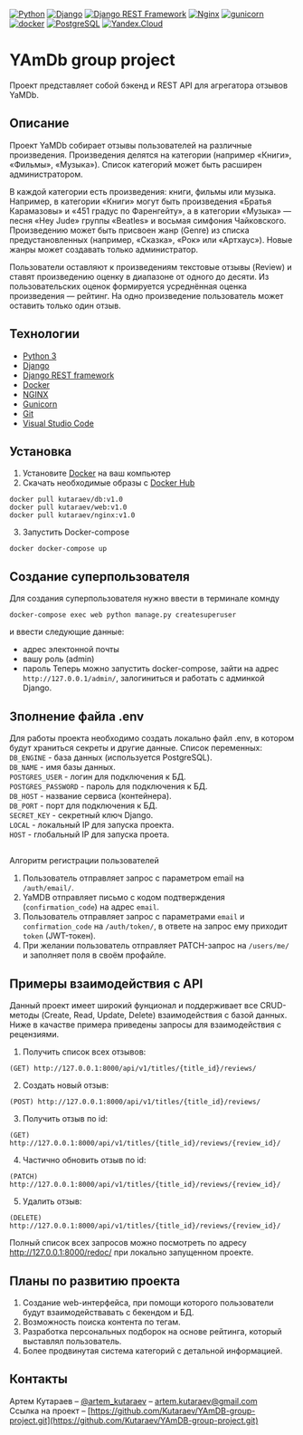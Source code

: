 [![Python](https://img.shields.io/badge/-Python-464646?style=flat-square&logo=Python)](https://www.python.org/)
[![Django](https://img.shields.io/badge/-Django-464646?style=flat-square&logo=Django)](https://www.djangoproject.com/)
[![Django REST Framework](https://img.shields.io/badge/-Django%20REST%20Framework-464646?style=flat-square&logo=Django%20REST%20Framework)](https://www.django-rest-framework.org/)
[![Nginx](https://img.shields.io/badge/-NGINX-464646?style=flat-square&logo=NGINX)](https://nginx.org/ru/)
[![gunicorn](https://img.shields.io/badge/-gunicorn-464646?style=flat-square&logo=gunicorn)](https://gunicorn.org/)
[![docker](https://img.shields.io/badge/-Docker-464646?style=flat-square&logo=docker)](https://www.docker.com/)
[![PostgreSQL](https://img.shields.io/badge/-PostgreSQL-464646?style=flat-square&logo=PostgreSQL)](https://www.postgresql.org/)
[![Yandex.Cloud](https://img.shields.io/badge/-Yandex.Cloud-464646?style=flat-square&logo=Yandex.Cloud)](https://cloud.yandex.ru/)

# YAmDb group project
Проект представляет собой бэкенд и REST API для агрегатора отзывов YaMDb.

## Описание
Проект YaMDb собирает отзывы пользователей на различные произведения. Произведения делятся на категории (например «Книги», «Фильмы», «Музыка»). Список категорий может быть расширен администратором.  

В каждой категории есть произведения: книги, фильмы или музыка. Например, в категории «Книги» могут быть произведения «Братья Карамазовы» и «451 градус по Фаренгейту», а в категории «Музыка» — песня «Hey Jude» группы «Beatles» и восьмая симфония Чайковского.
Произведению может быть присвоен жанр (Genre) из списка предустановленных (например, «Сказка», «Рок» или «Артхаус»). Новые жанры может создавать только администратор.  

Пользователи оставляют к произведениям текстовые отзывы (Review) и ставят произведению оценку в диапазоне от одного до десяти. Из пользовательских оценок формируется усреднённая оценка произведения — рейтинг. На одно произведение пользователь может оставить только один отзыв.  

## Технологии
- [Python 3](https://www.python.org/downloads/)
- [Django](https://www.djangoproject.com/)
- [Django REST framework](https://www.django-rest-framework.org/)
- [Docker](https://www.docker.com/)
- [NGINX](https://nginx.org/)
- [Gunicorn](https://gunicorn.org/)
- [Git](https://github.com/)
- [Visual Studio Code](https://code.visualstudio.com/Download)

## Установка

1. Установите [Docker](https://www.docker.com/) на ваш компьютер  
2. Скачать необходимые образы с [Docker Hub](https://hub.docker.com/)
 ```
docker pull kutaraev/db:v1.0
docker pull kutaraev/web:v1.0
docker pull kutaraev/nginx:v1.0
```
3. Запустить Docker-compose
 ```
docker docker-compose up
```

## Создание суперпользователя
Для создания суперпользователя нужно ввести в терминале комнду
```
docker-compose exec web python manage.py createsuperuser
```
и ввести следующие данные:
- адрес электонной почты
- вашу роль (admin)
- пароль
Теперь можно запустить docker-compose, зайти на адрес `http://127.0.0.1/admin/`, залогиниться и работать с админкой Django.

## Зполнение файла .env
Для работы проекта необходимо создать локально файл .env,
в котором будут храниться секреты и другие данные.
Список переменных:  
`DB_ENGINE` - база данных (используется PostgreSQL).  
`DB_NAME` - имя базы данных.  
`POSTGRES_USER` - логин для подключения к БД.  
`POSTGRES_PASSWORD` - пароль для подключения к БД.  
`DB_HOST` - название сервиса (контейнера).  
`DB_PORT` - порт для подключения к БД.  
`SECRET_KEY` - секретный ключ Django.  
`LOCAL` - локальный IP для запуска проекта.  
`HOST` - глобальный IP для запуска проета.  

##
Алгоритм регистрации пользователей

1. Пользователь отправляет запрос с параметром email на `/auth/email/`.
2. YaMDB отправляет письмо с кодом подтверждения (`confirmation_code`) на адрес `email`.
3. Пользователь отправляет запрос с параметрами `email` и `confirmation_code` на `/auth/token/`, в ответе на запрос ему приходит `token` (JWT-токен).
4. При желании пользователь отправляет PATCH-запрос на `/users/me/` и заполняет поля в своём профайле.

## Примеры взаимодействия с API
Данный проект имеет широкий фунционал и поддерживает все CRUD-методы (Create, Read, Update, Delete) взаимодействия с базой данных. Ниже в качастве примера приведены запросы для взаимодействия с рецензиями.
1. Получить список всех отзывов:
```
(GET) http://127.0.0.1:8000/api/v1/titles/{title_id}/reviews/
```
2. Создать новый отзыв:
```
(POST) http://127.0.0.1:8000/api/v1/titles/{title_id}/reviews/
```
3. Получить отзыв по id:
```
(GET) http://127.0.0.1:8000/api/v1/titles/{title_id}/reviews/{review_id}/
```
4. Частично обновить отзыв по id:
```
(PATCH) http://127.0.0.1:8000/api/v1/titles/{title_id}/reviews/{review_id}/
```
5. Удалить отзыв:
```
(DELETE) http://127.0.0.1:8000/api/v1/titles/{title_id}/reviews/{review_id}/
```
Полный список всех запросов можно посмотреть по адресу http://127.0.0.1:8000/redoc/ при локально запущенном проекте.

## Планы по развитию проекта
1. Создание web-интерфейса, при помощи которого пользователи будут взаимодействавать с бекендом и БД.
2. Возможность поиска контента по тегам.
3. Разработка персональных подборок на основе рейтинга, который выставлял пользователь.
4. Более продвинутая система категорий с детальной информацией.

## Контакты
Артем Кутараев – [@artem_kutaraev](https://t.me/artem_kutaraev) – artem.kutaraev@gmail.com  
Ссылка на проект – [https://github.com/Kutaraev/YAmDB-group-project.git](https://github.com/Kutaraev/YAmDB-group-project.git)

